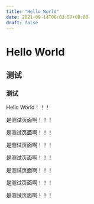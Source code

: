 ```yaml
---
title: "Hello World"
date: 2021-09-14T06:03:57+08:00
draft: false
---
```


# Hello World

## 测试

### 测试

Hello World！！！

是测试页面啊！！！

是测试页面啊！！！

是测试页面啊！！！

是测试页面啊！！！

是测试页面啊！！！

是测试页面啊！！！

是测试页面啊！！！
